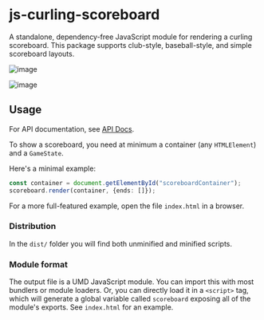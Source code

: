 # js-curling-scoreboard

A standalone, dependency-free JavaScript module for rendering a curling scoreboard. This package supports club-style, baseball-style, and simple scoreboard layouts.

![image](https://user-images.githubusercontent.com/397836/120390207-6d398c80-c2fb-11eb-852c-b0def31e3c15.png)

![image](https://user-images.githubusercontent.com/397836/120390399-a70a9300-c2fb-11eb-9bda-720405a0f5cf.png)

## Usage

For API documentation, see [API Docs](docs/modules.md).

To show a scoreboard, you need at minimum a container (any `HTMLElement`) and a `GameState`.

Here's a minimal example:

```ts
const container = document.getElementById("scoreboardContainer");
scoreboard.render(container, {ends: []});
```

For a more full-featured example, open the file `index.html` in a browser.

### Distribution

In the `dist/` folder you will find both unminified and minified scripts.

### Module format

The output file is a UMD JavaScript module. You can import this with most bundlers or module loaders. Or, you can directly load it in a `<script>` tag, which will generate a global variable called `scoreboard` exposing all of the module's exports. See `index.html` for an example.
